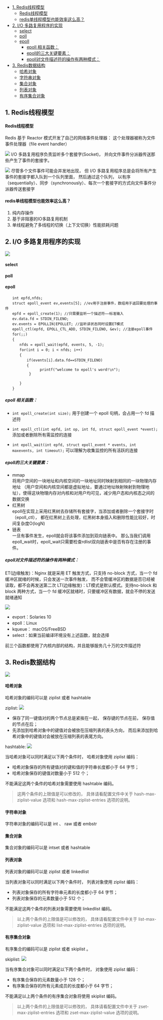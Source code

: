 <!-- MarkdownTOC levels="1,2,3,4,5" autolink="true"  style="unordered" -->

- [1. Redis线程模型](#1-redis%E7%BA%BF%E7%A8%8B%E6%A8%A1%E5%9E%8B)
	- [Redis线程模型](#redis%E7%BA%BF%E7%A8%8B%E6%A8%A1%E5%9E%8B)
	- [redis单线程模型也能效率这么高？](#redis%E5%8D%95%E7%BA%BF%E7%A8%8B%E6%A8%A1%E5%9E%8B%E4%B9%9F%E8%83%BD%E6%95%88%E7%8E%87%E8%BF%99%E4%B9%88%E9%AB%98%EF%BC%9F)
- [2. I/O 多路复用程序的实现](#2-io-%E5%A4%9A%E8%B7%AF%E5%A4%8D%E7%94%A8%E7%A8%8B%E5%BA%8F%E7%9A%84%E5%AE%9E%E7%8E%B0)
	- [select](#select)
	- [poll](#poll)
	- [epoll](#epoll)
		- [epoll 相关函数：](#epoll-%E7%9B%B8%E5%85%B3%E5%87%BD%E6%95%B0%EF%BC%9A)
		- [epoll的三大关键要素：](#epoll%E7%9A%84%E4%B8%89%E5%A4%A7%E5%85%B3%E9%94%AE%E8%A6%81%E7%B4%A0%EF%BC%9A)
		- [epoll对文件描述符的操作有两种模式：](#epoll%E5%AF%B9%E6%96%87%E4%BB%B6%E6%8F%8F%E8%BF%B0%E7%AC%A6%E7%9A%84%E6%93%8D%E4%BD%9C%E6%9C%89%E4%B8%A4%E7%A7%8D%E6%A8%A1%E5%BC%8F%EF%BC%9A)
- [3. Redis数据结构](#3-redis%E6%95%B0%E6%8D%AE%E7%BB%93%E6%9E%84)
	- [哈希对象](#%E5%93%88%E5%B8%8C%E5%AF%B9%E8%B1%A1)
	- [字符串对象](#%E5%AD%97%E7%AC%A6%E4%B8%B2%E5%AF%B9%E8%B1%A1)
	- [集合对象](#%E9%9B%86%E5%90%88%E5%AF%B9%E8%B1%A1)
	- [列表对象](#%E5%88%97%E8%A1%A8%E5%AF%B9%E8%B1%A1)
	- [有序集合对象](#%E6%9C%89%E5%BA%8F%E9%9B%86%E5%90%88%E5%AF%B9%E8%B1%A1)

<!-- /MarkdownTOC -->



## 1. Redis线程模型
#### Redis线程模型

Redis 基于 Reactor 模式开发了自己的网络事件处理器： 这个处理器被称为文件事件处理器（file event handler）

![](./img/redis1.png)
I/O 多路复用程序负责监听多个套接字(Socket)， 并向文件事件分派器传送那些产生了事件的套接字。

![](./img/2.png)
尽管多个文件事件可能会并发地出现， 但 I/O 多路复用程序总是会将所有产生事件的套接字都入队到一个队列里面，
然后通过这个队列， 以有序（sequentially）、同步（synchronously）、每次一个套接字的方式向文件事件分派器传送套接字


#### redis单线程模型也能效率这么高？

1. 纯内存操作
2. 基于非阻塞的IO多路复用机制
3. 单线程避免了多线程的切换（上下文切换）性能损耗问题


## 2. I/O 多路复用程序的实现

![](./img/3.png)

#### select

#### poll

#### epoll

```
　　int epfd,nfds;
　　struct epoll_event ev,events[5]; //ev用于注册事件，数组用于返回要处理的事件
　　epfd = epoll_create(1); //只需要监听一个描述符——标准输入
　　ev.data.fd = STDIN_FILENO;
　　ev.events = EPOLLIN|EPOLLET; //监听读状态同时设置ET模式
　　epoll_ctl(epfd, EPOLL_CTL_ADD, STDIN_FILENO, &ev); //注册epoll事件
　　for(;;)
　　{
　　　　nfds = epoll_wait(epfd, events, 5, -1);
　　　　for(int i = 0; i < nfds; i++)
　　　　{
　　　　　　if(events[i].data.fd==STDIN_FILENO)
　　　　　　{　　
                printf("welcome to epoll's word!\n");
           }

　　　　}
　　}

```

##### epoll 相关函数：
- `int epoll_create(int size);`
用于创建一个 epoll 句柄，会占用一个 fd 描述符
 
- `int epoll_ctl(int epfd, int op, int fd, struct epoll_event *event);`
添加或者删除所有需监控的连接
 
- `int epoll_wait(int epfd, struct epoll_event * events, int maxevents, int timeout);`
可以理解为收集监控的所有活跃的连接

##### epoll的三大关键要素：

- mmap   
  将用户空间的一块地址和内核空间的一块地址同时映射到相同的一块物理内存地址
  （用户空间和内核空间都是虚拟地址，要通过地址映射映射到物理地址），使得这块物理内存对内核和对用户均可见，减少用户态和内核态之间的数据交换
- 红黑树   
  epoll在实现上采用红黑树去存储所有套接字，当添加或者删除一个套接字时（epoll_ctl），
  都在红黑树上去处理，红黑树本身插入和删除性能比较好，时间复杂度O(logN)
- 链表   
  一旦有事件发生，epoll就会将该事件添加到双向链表中。
  那么当我们调用epoll_wait时，epoll_wait只需要检查rdlist双向链表中是否有存在注册的事件。
  
##### epoll对文件描述符的操作有两种模式：

ET(边缘触发)：Nginx 就是采用 ET 触发方式，只支持 no-block 方式，当一个 fd 缓冲区就绪的时候，只会发送一次事件触发， 而不会管缓冲区的数据是否已经被读取，都不会再发送第二次
LT(边缘触发)：LT模式是默认模式。支持no-block 和 block 两种方式，当一个 fd 缓冲区就绪时，只要缓冲区有数据，就会不停的发送就绪通知

![](./img/io.png)

- evport：Solaries 10
- epoll：Linux
- kqueue： macOS/FreeBSD
- select：如果当前编译环境没有上述函数，就会选择

前三个函数都使用了内核内部的结构，并且能够服务几十万的文件描述符


## 3. Redis数据结构

![](./img/data.png)

#### 哈希对象  
哈希对象的编码可以是 ziplist 或者 hashtable

ziplist: 
![](./img/ziplist.png)

- 保存了同一键值对的两个节点总是紧挨在一起， 保存键的节点在前， 保存值的节点在后；
- 先添加到哈希对象中的键值对会被放在压缩列表的表头方向， 而后来添加到哈希对象中的键值对会被放在压缩列表的表尾方向。

hashtable:
![](./img/hashtable.png)

当哈希对象可以同时满足以下两个条件时， 哈希对象使用 ziplist 编码：

- 哈希对象保存的所有键值对的键和值的字符串长度都小于 64 字节；
- 哈希对象保存的键值对数量小于 512 个；

不能满足这两个条件的哈希对象需要使用 hashtable 编码。
 
> 这两个条件的上限值是可以修改的， 具体请看配置文件中关于 hash-max-ziplist-value 选项和 hash-max-ziplist-entries 选项的说明。

#### 字符串对象
字符串对象的编码可以是 int 、 raw 或者 embstr

#### 集合对象
集合对象的编码可以是 intset 或者 hashtable

#### 列表对象
列表对象的编码可以是 ziplist 或者 linkedlist

当列表对象可以同时满足以下两个条件时， 列表对象使用 ziplist 编码：

- 列表对象保存的所有字符串元素的长度都小于 64 字节；
- 列表对象保存的元素数量小于 512 个；

不能满足这两个条件的列表对象需要使用 linkedlist 编码。
> 以上两个条件的上限值是可以修改的， 具体请看配置文件中关于 list-max-ziplist-value 选项和 list-max-ziplist-entries 选项的说明。


#### 有序集合对象
有序集合的编码可以是 ziplist 或者 skiplist 。

skiplist: 
![](./img/skipList.png)

当有序集合对象可以同时满足以下两个条件时， 对象使用 ziplist 编码：

- 有序集合保存的元素数量小于 128 个；
- 有序集合保存的所有元素成员的长度都小于 64 字节；
 
不能满足以上两个条件的有序集合对象将使用 skiplist 编码。

> 以上两个条件的上限值是可以修改的， 具体请看配置文件中关于 zset-max-ziplist-entries 选项和 zset-max-ziplist-value 选项的说明。
